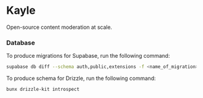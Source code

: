 # Kayle

Open-source content moderation at scale.





### Database

To produce migrations for Supabase, run the following command:

```bash
supabase db diff --schema auth,public,extensions -f <name_of_migration>
```

To produce schema for Drizzle, run the following command:

```bash
bunx drizzle-kit introspect
```
